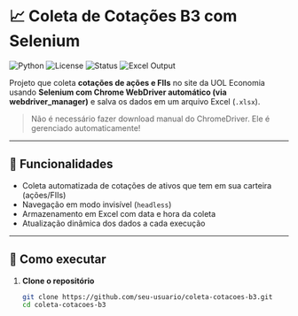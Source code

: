 # 📈 Coleta de Cotações B3 com Selenium

![Python](https://img.shields.io/badge/Python-3.10+-blue?logo=python)
![License](https://img.shields.io/badge/license-MIT-green)
![Status](https://img.shields.io/badge/status-Em%20Desenvolvimento-yellow)
![Excel Output](https://img.shields.io/badge/output-.xlsx-success?logo=microsoft-excel)

Projeto que coleta **cotações de ações e FIIs** no site da UOL Economia usando **Selenium com Chrome WebDriver automático (via webdriver_manager)** e salva os dados em um arquivo Excel (`.xlsx`).  

> Não é necessário fazer download manual do ChromeDriver. Ele é gerenciado automaticamente!

---

## 📌 Funcionalidades

- Coleta automatizada de cotações de ativos que tem em sua carteira (ações/FIIs)
- Navegação em modo invisível (`headless`)
- Armazenamento em Excel com data e hora da coleta
- Atualização dinâmica dos dados a cada execução

---

## 🚀 Como executar

1. **Clone o repositório**
   ```bash
   git clone https://github.com/seu-usuario/coleta-cotacoes-b3.git
   cd coleta-cotacoes-b3
